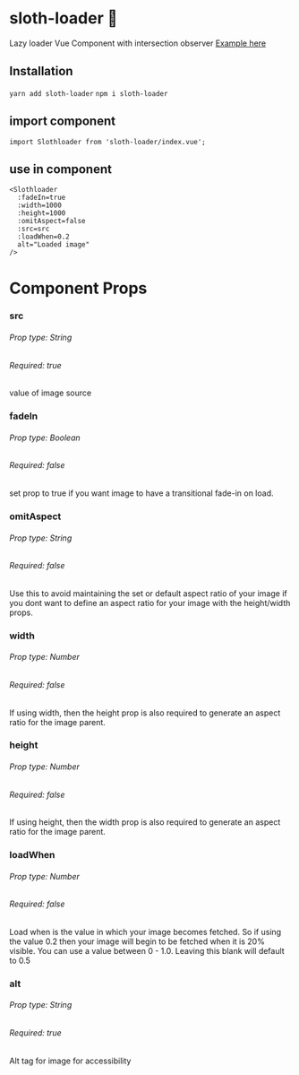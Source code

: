 # sloth-loader 🦥
 Lazy loader Vue Component with intersection observer
 [Example here](https://sloth-loader.netlify.app/)

## Installation
`yarn add sloth-loader`
`npm i sloth-loader`

## import component
```
import Slothloader from 'sloth-loader/index.vue';
```
## use in component
```
<Slothloader
  :fadeIn=true
  :width=1000
  :height=1000
  :omitAspect=false
  :src=src
  :loadWhen=0.2
  alt="Loaded image"
/>
```

# Component Props

### src 
###### Prop type: String
###### Required: true
value of image source
### fadeIn 
###### Prop type: Boolean
###### Required: false
set prop to true if you want image to have a transitional fade-in on load.

### omitAspect 
###### Prop type: String
###### Required: false
Use this to avoid maintaining the set or default aspect ratio of your image if you dont want to define an aspect ratio for your image with the height/width props.

### width 
###### Prop type: Number
###### Required: false
If using width, then the height prop is also required to generate an aspect ratio for the image parent.

### height 
###### Prop type: Number
###### Required: false
If using height, then the width prop is also required to generate an aspect ratio for the image parent.

### loadWhen 
###### Prop type: Number
###### Required: false
Load when is the value in which your image becomes fetched. So if using the value 0.2 then your image will begin to be fetched when it is 20% visible. You can use a value between 0 - 1.0. Leaving this blank will default to 0.5

### alt 
###### Prop type: String
###### Required: true
Alt tag for image for accessibility